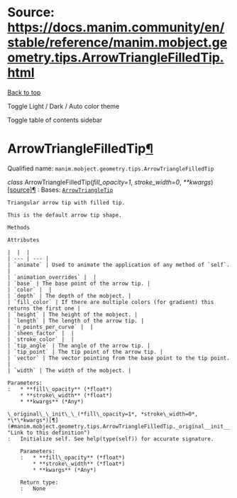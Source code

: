 # Source: https://docs.manim.community/en/stable/reference/manim.mobject.geometry.tips.ArrowTriangleFilledTip.html

[Back to top](#)

Toggle Light / Dark / Auto color theme

Toggle table of contents sidebar

ArrowTriangleFilledTip[¶](#arrowtrianglefilledtip "Link to this heading")
=========================================================================

Qualified name: `manim.mobject.geometry.tips.ArrowTriangleFilledTip`

*class* ArrowTriangleFilledTip(*fill\_opacity=1*, *stroke\_width=0*, *\*\*kwargs*)[[source]](../_modules/manim/mobject/geometry/tips.html#ArrowTriangleFilledTip)[¶](#manim.mobject.geometry.tips.ArrowTriangleFilledTip "Link to this definition")
:   Bases: [`ArrowTriangleTip`](manim.mobject.geometry.tips.ArrowTriangleTip.html#manim.mobject.geometry.tips.ArrowTriangleTip "manim.mobject.geometry.tips.ArrowTriangleTip")

    Triangular arrow tip with filled tip.

    This is the default arrow tip shape.

    Methods

    Attributes

    |  |  |
    | --- | --- |
    | `animate` | Used to animate the application of any method of `self`. |
    | `animation_overrides` |  |
    | `base` | The base point of the arrow tip. |
    | `color` |  |
    | `depth` | The depth of the mobject. |
    | `fill_color` | If there are multiple colors (for gradient) this returns the first one |
    | `height` | The height of the mobject. |
    | `length` | The length of the arrow tip. |
    | `n_points_per_curve` |  |
    | `sheen_factor` |  |
    | `stroke_color` |  |
    | `tip_angle` | The angle of the arrow tip. |
    | `tip_point` | The tip point of the arrow tip. |
    | `vector` | The vector pointing from the base point to the tip point. |
    | `width` | The width of the mobject. |

    Parameters:
    :   * **fill\_opacity** (*float*)
        * **stroke\_width** (*float*)
        * **kwargs** (*Any*)

    \_original\_\_init\_\_(*fill\_opacity=1*, *stroke\_width=0*, *\*\*kwargs*)[¶](#manim.mobject.geometry.tips.ArrowTriangleFilledTip._original__init__ "Link to this definition")
    :   Initialize self. See help(type(self)) for accurate signature.

        Parameters:
        :   * **fill\_opacity** (*float*)
            * **stroke\_width** (*float*)
            * **kwargs** (*Any*)

        Return type:
        :   None